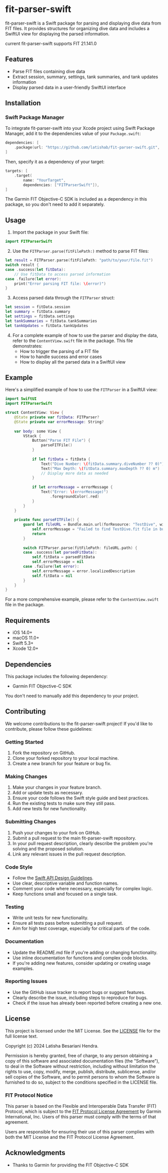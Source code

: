 # fit-parser-swift

fit-parser-swift is a Swift package for parsing and displaying dive data from FIT files. It provides structures for organizing dive data and includes a SwiftUI view for displaying the parsed information.

current fit-parser-swift supports FIT 21.141.0

## Features

- Parse FIT files containing dive data
- Extract session, summary, settings, tank summaries, and tank updates information
- Display parsed data in a user-friendly SwiftUI interface

## Installation

### Swift Package Manager

To integrate fit-parser-swift into your Xcode project using Swift Package Manager, add it to the dependencies value of your `Package.swift`:

```swift
dependencies: [
    .package(url: "https://github.com/latishab/fit-parser-swift.git", .upToNextMajor(from: "1.0.0"))
]
```

Then, specify it as a dependency of your target:

```swift
targets: [
    .target(
        name: "YourTarget",
        dependencies: ["FITParserSwift"]),
]
```

The Garmin FIT Objective-C SDK is included as a dependency in this package, so you don't need to add it separately.

## Usage

1. Import the package in your Swift file:

```swift
import FITParserSwift
```

2. Use the `FITParser.parse(fitFilePath:)` method to parse FIT files:

```swift
let result = FITParser.parse(fitFilePath: "path/to/your/file.fit")
switch result {
case .success(let fitData):
    // Use fitData to access parsed information
case .failure(let error):
    print("Error parsing FIT file: \(error)")
}
```

3. Access parsed data through the `FITParser` struct:

```swift
let session = fitData.session
let summary = fitData.summary
let settings = fitData.settings
let tankSummaries = fitData.tankSummaries
let tankUpdates = fitData.tankUpdates
```

4. For a complete example of how to use the parser and display the data, refer to the `ContentView.swift` file in the package. This file demonstrates:
   - How to trigger the parsing of a FIT file
   - How to handle success and error cases
   - How to display all the parsed data in a SwiftUI view

## Example

Here's a simplified example of how to use the `FITParser` in a SwiftUI view:

```swift
import SwiftUI
import FITParserSwift

struct ContentView: View {
    @State private var fitData: FITParser?
    @State private var errorMessage: String?
    
    var body: some View {
        VStack {
            Button("Parse FIT File") {
                parseFITFile()
            }
            
            if let fitData = fitData {
                Text("Dive Number: \(fitData.summary.diveNumber ?? 0)")
                Text("Max Depth: \(fitData.summary.maxDepth ?? 0) m")
                // Display more data as needed
            }
            
            if let errorMessage = errorMessage {
                Text("Error: \(errorMessage)")
                    .foregroundColor(.red)
            }
        }
    }
    
    private func parseFITFile() {
        guard let fileURL = Bundle.main.url(forResource: "TestDive", withExtension: "fit") else {
            self.errorMessage = "Failed to find TestDive.fit file in bundle"
            return
        }
        
        switch FITParser.parse(fitFilePath: fileURL.path) {
        case .success(let parsedFitData):
            self.fitData = parsedFitData
            self.errorMessage = nil
        case .failure(let error):
            self.errorMessage = error.localizedDescription
            self.fitData = nil
        }
    }
}
```

For a more comprehensive example, please refer to the `ContentView.swift` file in the package.

## Requirements

- iOS 14.0+
- macOS 11.0+
- Swift 5.3+
- Xcode 12.0+

## Dependencies

This package includes the following dependency:

- Garmin FIT Objective-C SDK

You don't need to manually add this dependency to your project.

## Contributing

We welcome contributions to the fit-parser-swift project! If you'd like to contribute, please follow these guidelines:

### Getting Started

1. Fork the repository on GitHub.
2. Clone your forked repository to your local machine.
3. Create a new branch for your feature or bug fix.

### Making Changes

1. Make your changes in your feature branch.
2. Add or update tests as necessary.
3. Ensure your code follows the Swift style guide and best practices.
4. Run the existing tests to make sure they still pass.
5. Add new tests for new functionality.

### Submitting Changes

1. Push your changes to your fork on GitHub.
2. Submit a pull request to the main fit-parser-swift repository.
3. In your pull request description, clearly describe the problem you're solving and the proposed solution.
4. Link any relevant issues in the pull request description.

### Code Style

- Follow the [Swift API Design Guidelines](https://swift.org/documentation/api-design-guidelines/).
- Use clear, descriptive variable and function names.
- Comment your code where necessary, especially for complex logic.
- Keep functions small and focused on a single task.

### Testing

- Write unit tests for new functionality.
- Ensure all tests pass before submitting a pull request.
- Aim for high test coverage, especially for critical parts of the code.

### Documentation

- Update the README.md file if you're adding or changing functionality.
- Use inline documentation for functions and complex code blocks.
- If you're adding new features, consider updating or creating usage examples.

### Reporting Issues

- Use the GitHub issue tracker to report bugs or suggest features.
- Clearly describe the issue, including steps to reproduce for bugs.
- Check if the issue has already been reported before creating a new one.

## License

This project is licensed under the MIT License. See the [LICENSE](https://github.com/latishab/fit-parser-swift/blob/main/LICENSE) file for the full license text.

Copyright (c) 2024 Latisha Besariani Hendra.

Permission is hereby granted, free of charge, to any person obtaining a copy of this software and associated documentation files (the "Software"), to deal in the Software without restriction, including without limitation the rights to use, copy, modify, merge, publish, distribute, sublicense, and/or sell copies of the Software, and to permit persons to whom the Software is furnished to do so, subject to the conditions specified in the LICENSE file.

### FIT Protocol Notice

This parser is based on the Flexible and Interoperable Data Transfer (FIT) Protocol, which is subject to the [FIT Protocol License Agreement](https://developer.garmin.com/fit/download/) by Garmin International, Inc. Users of this parser must comply with the terms of that agreement.

Users are responsible for ensuring their use of this parser complies with both the MIT License and the FIT Protocol License Agreement.

## Acknowledgments

- Thanks to Garmin for providing the FIT Objective-C SDK
